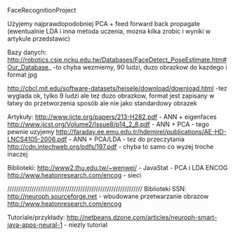 ﻿FaceRecognitionProject

Użyjemy najprawdopodobniej PCA + feed forward back propagate (ewentualnie LDA i inna metoda uczenia,
mozna kilka zrobic i wyniki w artykule przedstawic)

Bazy danych:
http://robotics.csie.ncku.edu.tw/Databases/FaceDetect_PoseEstimate.htm#Our_Database_ -to chyba wezmiemy, 
90 ludzi, duzo obrazkow do kazdego i format jpg

http://cbcl.mit.edu/software-datasets/heisele/download/download.html -tez wyglada ok, 
tylko 9 ludzi ale tez duzo obrazkow, format jest zapisany w łatwy do przetworzenia sposób ale nie jako standardowy obrazek

Artykuły:
http://www.ijcte.org/papers/213-H282.pdf - ANN + eigenfaces
http://www.ijcst.org/Volume2/Issue8/p14_2_8.pdf - ANN + PCA - tego pewnie uzyjemy
http://faraday.ee.emu.edu.tr/hdemirel/publications/AE-HD-LNCS4105-2006.pdf - ANN + PCA/LDA - tez do przeczytania
http://cdn.intechweb.org/pdfs/197.pdf - chyba to samo co wyzej troche inaczej

Biblioteki:
http://www2.thu.edu.tw/~wenwei/ - JavaStat - PCA i LDA
ENCOG http://www.heatonresearch.com/encog - sieci

/////////////////////////////////////////////////////////////
Biblioteki SSN:
http://neuroph.sourceforge.net - wbudowane przetwarzanie obrazow
http://www.heatonresearch.com/encog

Tutoriale/przykłady:
http://netbeans.dzone.com/articles/neuroph-smart-java-apps-neural-1 - niezly tutorial